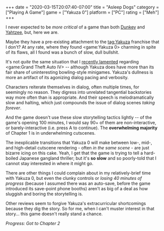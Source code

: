 +++
date = "2020-03-15T20:07:40-07:00"
title = "Asleep Dogs"
category = ["Playing A Game"]
game = ["Yakuza 0"]
platform = ["PC"]
rating = ["Meh"]
+++

I never expected to be <i>more critical</i> of a game than both <a href="https://www.youtube.com/watch?v=FBtgI8lJ9r4">Dunkey</a> and <a href="https://www.youtube.com/watch?v=tK5iAzRWR_k">Yahtzee</a>, but, here we are.

Maybe they have a pre-existing attachment to the <tag:Yakuza> franchise that I don't?  At any rate, where they found <game:Yakuza 0> charming in spite of its flaws, all I found was a bunch of slow, dull bullshit.

It's not <i>quite</i> the same situation that I [recently lamented](%site.BaseURL%2020/03/04/hey-cousin-lets-restart-the-mission/) regarding <game:Grand Theft Auto IV> -- although Yakuza does have more than its fair share of uninteresting bowling-style minigames.  Yakuza's dullness is more an artifact of its agonizing dialog pacing and verbosity.

Characters reiterate themselves in dialog, often multiple times, for seemingly no reason.  They digress into unrelated tangential backstories way more often than is appropriate.  And their speech is melodramatically slow and halting, which just compounds the issue of dialog scenes <i>taking forever</i>.

And the game doesn't use these slow storytelling tactics lightly -- of the game's opening 100 minutes, I would say 90+ of them are non-interactive, or barely-interactive (i.e. press A to continue).  The <b>overwhelming majority</b> of Chapter 1 is in underwhelming cutscenes.

The inexplicable transitions that Yakuza 0 will make between low-, mid-, and high-detail cutscene rendering - often <i>in the same scene</i> - are just bizarre icing on this cake.  Yeah, I get that the game is trying to tell a hard-boiled Japanese gangland thriller; but it's <b>so slow</b> and so poorly-told that I cannot stay interested in where it might go.

There are other things I could complain about in my relatively-brief time with Yakuza 0, but even the clunky controls or <i>losing 40 minutes of progress</i> (because I assumed there was an auto-save, before the game introduced its save-point phone booths) aren't as big of a deal as how sluggish and boring the storytelling is.

Other reviews seem to forgive Yakuza's extracurricular shortcomings because they dig the story.  So for me, when I can't muster interest in that story... this game doesn't really stand a chance.

<i>Progress: Got to Chapter 2</i>
